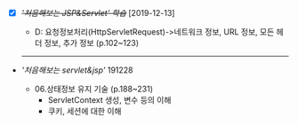 - [x] ~~_'처음해보는 JSP&Servlet' 학습_~~ [2019-12-13]

  - D: 요청정보처리(HttpServletRequest)->네트워크 정보, URL 정보, 모든 헤더 정보, 추가 정보 (p.102~123)

  ***

- _'처음해보는 servlet&jsp'_ 191228

  - 06.상태정보 유지 기술 (p.188~231)
    - ServletContext 생성, 변수 등의 이해
    - 쿠키, 세션에 대한 이해

